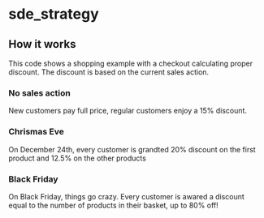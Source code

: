 # sde_strategy

## How it works
This code shows a shopping example with a checkout calculating proper discount. The discount is based on the current sales action.

### No sales action
New customers pay full price, regular customers enjoy a 15% discount.

### Chrismas Eve
On December 24th, every customer is grandted 20% discount on the first product and 12.5% on the other products

### Black Friday
On Black Friday, things go crazy. Every customer is awared a discount equal to the number of products in their basket, up to 80% off!
